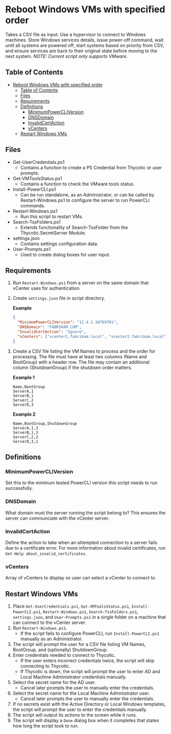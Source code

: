 # Reboot Windows VMs with specified order

Takes a CSV file as input. Use a hypervisor to connect to Windows machines. Store Windows services details, issue
power-off command, wait until all systems are powered off, start systems based on priority from CSV, and ensure
services are back to their original state before moving to the next system. _NOTE: Current script only supports
VMware._

## Table of Contents

- [Reboot Windows VMs with specified order](#reboot-windows-vms-with-specified-order)
  - [Table of Contents](#table-of-contents)
  - [Files](#files)
  - [Requirements](#requirements)
  - [Definitions](#definitions)
    - [MinimumPowerCLIVersion](#minimumpowercliversion)
    - [DNSDomain](#dnsdomain)
    - [InvalidCertAction](#invalidcertaction)
    - [vCenters](#vcenters)
  - [Restart Windows VMs](#restart-windows-vms)

## Files

- Get-UserCredentials.ps1
  - Contains a function to create a PS Credential from Thycotic or user prompts.
- Get-VMToolsStatus.ps1
  - Contains a function to check the VMware tools status.
- Install-PowerCLI.ps1
  - Can be run standalone, as an Administrator, or can be called by Restart-Windows.ps1 to configure
    the server to run PowerCLI commands.
- Restart-Windows.ps1
  - Run this script to restart VMs.
- Search-TssFolders.ps1
  - Extends functionality of Search-TssFolder from the Thycotic.SecretServer Module.
- settings.json
  - Contains settings configuration data.
- User-Prompts.ps1
  - Used to create dialog boxes for user input.

## Requirements

1. Run `Restart-Windows.ps1` from a server on the same domain that vCenter uses for authentication.
2. Create `settings.json` file in script directory.

   **Example**

   ```json
   {
     "MinimumPowerCLIVersion": "12.4.1.18769701",
     "DNSDomain": "FABRIKAM.COM",
     "InvalidCertAction": "Ignore",
     "vCenters": ["vcenter1.fabrikam.local", "vcenter2.fabrikam.local"]
   }
   ```

3. Create a CSV file listing the VM Names to process and the order for processing. The file must have at least two
   columns (Name and BootGroup) with a header row. The file may contain an additional column (ShutdownGroup) if the
   shutdown order matters.

   **Example 1**

   ```csv
   Name,BootGroup
   ServerA,1
   ServerB,1
   ServerC,2
   ServerD,3
   ```

   **Example 2**

   ```csv
   Name,BootGroup,ShutdownGroup
   ServerA,1,3
   ServerB,1,3
   ServerC,2,2
   ServerD,3,1
   ```

## Definitions

### MinimumPowerCLIVersion

Set this to the minimum tested PowerCLI version this script needs to run successfully.

### DNSDomain

What domain must the server running the script belong to? This ensures the server can communciate with the vCenter
server.

### InvalidCertAction

Define the action to take when an attempted connection to a server fails due to a certificate error. For more
information about invalid certificates, run `Get-Help about_invalid_certificates`.

### vCenters

Array of vCenters to display so user can select a vCenter to connect to.

## Restart Windows VMs

1. Place `Get-UserCredentials.ps1`, `Get-VMToolsStatus.ps1`, `Install-PowerCLI.ps1`, `Restart-Windows.ps1`,
   `Search-TssFolders.ps1`, `settings.json`, and `User-Prompts.ps1` in a single folder on a machine that can
   connect to the vCenter server.
2. Run `Restart-Windows.ps1`.
   - If the script fails to configure PowerCLI, run `Install-PowerCLI.ps1` manually as an Administrator.
3. The script will prompt the user for a CSV file listing VM Names, BootGroup, and (optionally) ShutdownGroup.
4. Enter credentials needed to connect to Thycotic.
   - If the user enters incorrect credentials twice, the script will skip connecting to Thycotic.
   - If Thycotic is down, the script will prompt the user to enter AD and Local Machine Administrator credentials
     manually.
5. Select the secret name for the AD user.
   - Cancel later prompts the user to manually enter the credentials.
6. Select the secret name for the Local Machine Administrator user.
   - Cancel later prompts the user to manually enter the credentials.
7. If no secrets exist with the Active Directory or Local Windows templates, the script will prompt the user to
   enter the credentials manually.
8. The script will output its actions to the screen while it runs.
9. The script will display a `Done` dialog box when it completes that states how long the script took to run.
